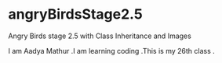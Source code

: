 # angryBirdsStage2.5
Angry Birds stage 2.5 with Class Inheritance and Images

I am Aadya Mathur .I am learning coding .This is my 26th class .
